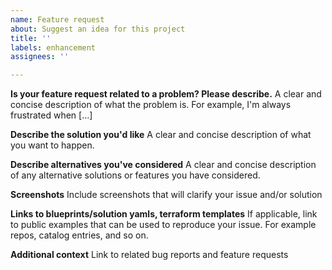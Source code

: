 ```yaml
---
name: Feature request
about: Suggest an idea for this project
title: ''
labels: enhancement
assignees: ''

---
```


**Is your feature request related to a problem? Please describe.**
A clear and concise description of what the problem is. For example, I'm always frustrated when [...]

**Describe the solution you'd like**
A clear and concise description of what you want to happen.

**Describe alternatives you've considered**
A clear and concise description of any alternative solutions or features you have considered.

**Screenshots**
Include screenshots that will clarify your issue and/or solution

**Links to blueprints/solution yamls, terraform templates**
If applicable, link to public examples that can be used to reproduce your issue. For example repos, catalog entries, and so on.

**Additional context**
Link to related bug reports and feature requests
